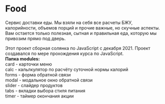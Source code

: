 # Food
Сервис доставки еды. Мы взяли на себя все расчеты БЖУ, калорийности, объемов порций и прочие важные, но скучные аспекты. Вам остается только полезная, сытная и правильная еда, которую мы привозим прямо под дверь.                 

Этот проект сборная солянка по JavaScript с декабря 2021. Проект создавался по мере прохождения курса по JavaScript.  
**Папка modules:**  
card - карточки меню  
calc - кальлкулятор по расчёту суточной нормы калорий  
forms - форма обратной связи  
modal - модальное окно обратной связи  
slider - слайдер продуктов  
tabs - вкладки выбора стиля питания  
timer - таймер окончания акции  
